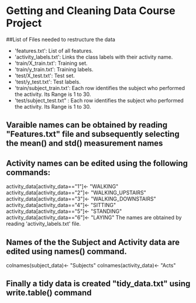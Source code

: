 # Getting and Cleaning Data Course Project

##List of Files needed to restructure the data
- 'features.txt': List of all features.
- 'activity_labels.txt': Links the class labels with their activity name.
- 'train/X_train.txt': Training set.
- 'train/y_train.txt': Training labels.
- 'test/X_test.txt': Test set.
- 'test/y_test.txt': Test labels.
- 'train/subject_train.txt': Each row identifies the subject who performed the activity. Its Range is 1 to 30. 
- 'test/subject_test.txt" : Each row identifies the subject who performed the activity. Its Range is 1 to 30. 

## Varaible names can be obtained by reading "Features.txt" file and subsequently selecting the mean() and std() measurement names

## Activity names can be edited using the following commands:
activity_data[activity_data=="1"]<- "WALKING"
activity_data[activity_data=="2"]<- "WALKING_UPSTAIRS"
activity_data[activity_data=="3"]<- "WALKING_DOWNSTAIRS"
activity_data[activity_data=="4"]<- "SITTING"
activity_data[activity_data=="5"]<- "STANDING"
activity_data[activity_data=="6"]<- "LAYING"
The names are obtained by reading 'activity_labels.txt' file.

## Names of the the Subject and Activity data are edited using names() command.
colnames(subject_data)<- "Subjects"
colnames(activity_data)<- "Acts"

## Finally a tidy data is created "tidy_data.txt" using write.table() command
